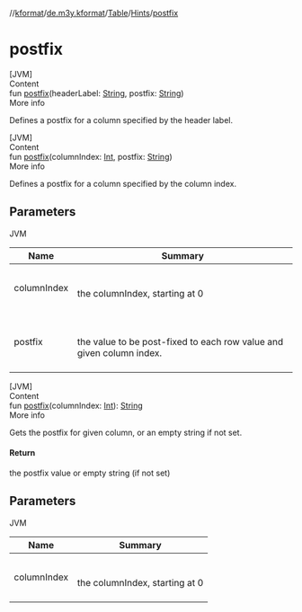 //[kformat](../../../index.md)/[de.m3y.kformat](../../index.md)/[Table](../index.md)/[Hints](index.md)/[postfix](postfix.md)



# postfix  
[JVM]  
Content  
fun [postfix](postfix.md)(headerLabel: [String](https://kotlinlang.org/api/latest/jvm/stdlib/kotlin/-string/index.html), postfix: [String](https://kotlinlang.org/api/latest/jvm/stdlib/kotlin/-string/index.html))  
More info  


Defines a postfix for a column specified by the header label.

  


[JVM]  
Content  
fun [postfix](postfix.md)(columnIndex: [Int](https://kotlinlang.org/api/latest/jvm/stdlib/kotlin/-int/index.html), postfix: [String](https://kotlinlang.org/api/latest/jvm/stdlib/kotlin/-string/index.html))  
More info  


Defines a postfix for a column specified by the column index.



## Parameters  
  
JVM  
  
|  Name|  Summary| 
|---|---|
| <a name="de.m3y.kformat/Table.Hints/postfix/#kotlin.Int#kotlin.String/PointingToDeclaration/"></a>columnIndex| <a name="de.m3y.kformat/Table.Hints/postfix/#kotlin.Int#kotlin.String/PointingToDeclaration/"></a><br><br>the columnIndex, starting at 0<br><br>
| <a name="de.m3y.kformat/Table.Hints/postfix/#kotlin.Int#kotlin.String/PointingToDeclaration/"></a>postfix| <a name="de.m3y.kformat/Table.Hints/postfix/#kotlin.Int#kotlin.String/PointingToDeclaration/"></a><br><br>the value to be post-fixed to each row value and given column index.<br><br>
  
  


[JVM]  
Content  
fun [postfix](postfix.md)(columnIndex: [Int](https://kotlinlang.org/api/latest/jvm/stdlib/kotlin/-int/index.html)): [String](https://kotlinlang.org/api/latest/jvm/stdlib/kotlin/-string/index.html)  
More info  


Gets the postfix for given column, or an empty string if not set.



#### Return  


the postfix value or empty string (if not set)



## Parameters  
  
JVM  
  
|  Name|  Summary| 
|---|---|
| <a name="de.m3y.kformat/Table.Hints/postfix/#kotlin.Int/PointingToDeclaration/"></a>columnIndex| <a name="de.m3y.kformat/Table.Hints/postfix/#kotlin.Int/PointingToDeclaration/"></a><br><br>the columnIndex, starting at 0<br><br>
  
  




